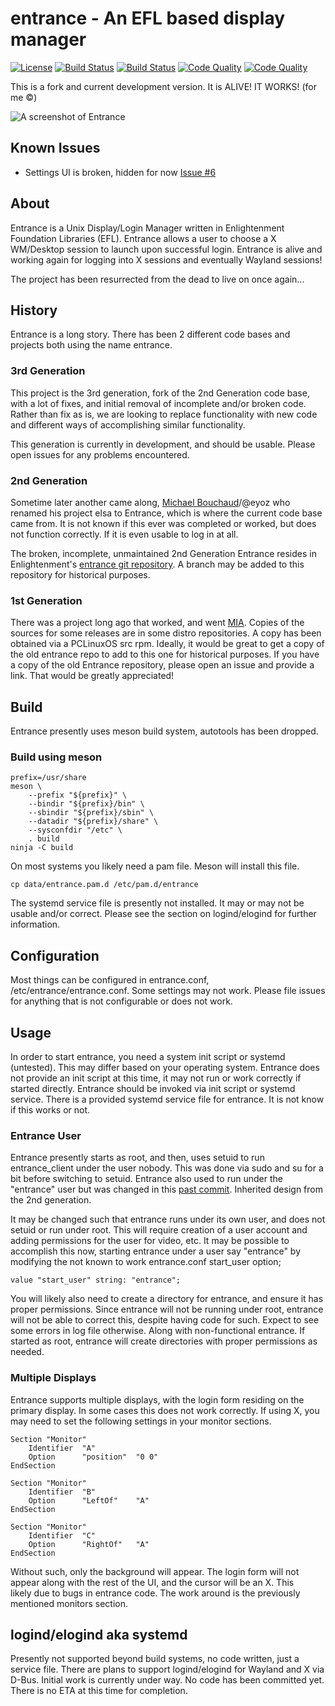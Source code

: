 # entrance - An EFL based display manager
[![License](http://img.shields.io/badge/license-GPLv3-blue.svg?colorB=9977bb&style=plastic)](https://github.com/Obsidian-StudiosInc/entrance/blob/master/LICENSE)
[![Build Status](https://img.shields.io/travis/Obsidian-StudiosInc/entrance/master.svg?colorA=9977bb&style=plastic)](https://travis-ci.org/Obsidian-StudiosInc/entrance)
[![Build Status](https://img.shields.io/shippable/59415c1aa155af0700adbcb3/master.svg?colorA=9977bb&style=plastic)](https://app.shippable.com/projects/59415c1aa155af0700adbcb3/)
[![Code Quality](https://img.shields.io/codacy/grade/5e7e4c749a3c4ceead9ba0b2c1ae2806.svg?colorA=9977bb&style=plastic)](https://app.codacy.com/app/Obsidian-StudioInc/entrance)
[![Code Quality](https://sonarcloud.io/api/project_badges/measure?project=entrance&metric=alert_status)](https://sonarcloud.io/dashboard?id=entrance)

This is a fork and current development version.
It is ALIVE! IT WORKS! (for me ©)

![A screenshot of Entrance](https://user-images.githubusercontent.com/12835340/31921581-1c2f0d7c-b83e-11e7-8d90-1dac94ae8e5c.jpg)

## Known Issues
- Settings UI is broken, hidden for now
[Issue #6](https://github.com/Obsidian-StudiosInc/entrance/issues/6)

## About
Entrance is a Unix Display/Login Manager written in Enlightenment Foundation 
Libraries (EFL). Entrance allows a user to choose a X WM/Desktop 
session to launch upon successful login. Entrance is alive and working 
again for logging into X sessions and eventually Wayland sessions!

The project has been resurrected from the dead to live on once again...

## History
Entrance is a long story. There has been 2 different code bases and 
projects both using the name entrance.

### 3rd Generation
This project is the 3rd generation, fork of the 2nd Generation code 
base, with a lot of fixes, and initial removal of incomplete and/or 
broken code. Rather than fix as is, we are looking to replace functionality 
with new code and different ways of accomplishing similar functionality.

This generation is currently in development, and should be usable.
Please open issues for any problems encountered. 

### 2nd Generation 
Sometime later another came along,
[Michael Bouchaud](https://github.com/eyoz)/@eyoz who renamed his 
project elsa to Entrance, which is where the current code base came 
from. It is not known if this ever was completed or worked, but 
does not function correctly. If it is even usable to log in at all.

The broken, incomplete, unmaintained 2nd Generation Entrance 
resides in Enlightenment's
[entrance git 
repository](https://git.enlightenment.org/misc/entrance.git/). A branch 
may be added to this repository for historical purposes.

### 1st Generation
There was a project long ago that worked, and went 
[MIA](http://xcomputerman.com/pages/entrance.html). Copies of the 
sources for some releases are in some distro repositories. A copy has 
been obtained via a PCLinuxOS src rpm. Ideally, it would be great to get a 
copy of the old entrance repo to add to this one for historical 
purposes. If you have a copy of the old Entrance repository, please 
open an issue and provide a link. That would be greatly appreciated!

## Build
Entrance presently uses meson build system, autotools has been dropped. 

### Build using meson
```
prefix=/usr/share
meson \
	--prefix "${prefix}" \
	--bindir "${prefix}/bin" \
	--sbindir "${prefix}/sbin" \
	--datadir "${prefix}/share" \
	--sysconfdir "/etc" \
	. build
ninja -C build
```

On most systems you likely need a pam file. Meson will install this file.
```
cp data/entrance.pam.d /etc/pam.d/entrance
```

The systemd service file is presently not installed. It may or may not 
be usable and/or correct. Please see the section on logind/elogind for 
further information.

## Configuration
Most things can be configured in entrance.conf, /etc/entrance/entrance.conf.
Some settings may not work. Please file issues for anything that is not 
configurable or does not work.

## Usage
In order to start entrance, you need a system init script or systemd (untested). 
This may differ based on your operating system. Entrance does not 
provide an init script at this time, it may not run or work correctly if started 
directly. Entrance should be invoked via init script or systemd service. 
There is a provided systemd service file for entrance. It is not know if 
this works or not.

### Entrance User
Entrance presently starts as root, and then, uses setuid to run entrance_client 
under the user nobody. This was done via sudo and su for a bit before 
switching to setuid. Entrance also used to run under the "entrance" user but 
was changed in this [past commit](https://git.enlightenment.org/misc/entrance.git/commit/?id=866fdf557acbfbf1f2404da9c3799020375c16d2).
Inherited design from the 2nd generation.

It may be changed such that entrance runs under its own user, and does 
not setuid or run under root. This will require creation of a user 
account and adding permissions for the user for video, etc. It may be 
possible to accomplish this now, starting entrance under a user say 
"entrance" by modifying the not known to work entrance.conf start_user 
option;
```
value "start_user" string: "entrance";
```

You will likely also need to create a directory for entrance, and ensure 
it has proper permissions. Since entrance will not be running under root,
entrance will not be able to correct this, despite having code for such.
Expect to see some errors in log file otherwise. Along with non-functional
entrance. If started as root, entrance will create directories with proper 
permissions as needed.

### Multiple Displays
Entrance supports multiple displays, with the login form residing on the 
primary display. In some cases this does not work correctly. If using X, 
you may need to set the following settings in your monitor sections.
```
Section "Monitor"
	Identifier	"A"
	Option		"position"	"0 0"
EndSection

Section "Monitor"
	Identifier	"B"
	Option		"LeftOf"	"A"
EndSection

Section "Monitor"
	Identifier	"C"
	Option		"RightOf"	"A"
EndSection
```
Without such, only the background will appear. The login form will not 
appear along with the rest of the UI, and the cursor will be an X. This  
likely due to bugs in entrance code. The work around is the previously 
mentioned monitors section.

## logind/elogind aka systemd
Presently not supported beyond build systems, no code written, just a 
service file. There are plans to support logind/elogind for Wayland and 
X via D-Bus. Initial work is currently under way. No code has been committed
yet. There is no ETA at this time for completion.

